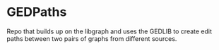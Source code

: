 # GEDPaths
Repo that builds up on the libgraph and uses the GEDLIB to create edit paths between two pairs of graphs from different sources.
